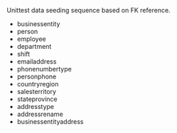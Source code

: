 
Unittest data seeding sequence based on FK reference.

* businessentity
* person
* employee
* department
* shift
* emailaddress
* phonenumbertype
* personphone
* countryregion
* salesterritory
* stateprovince
* addresstype
* addressrename
* businessentityaddress